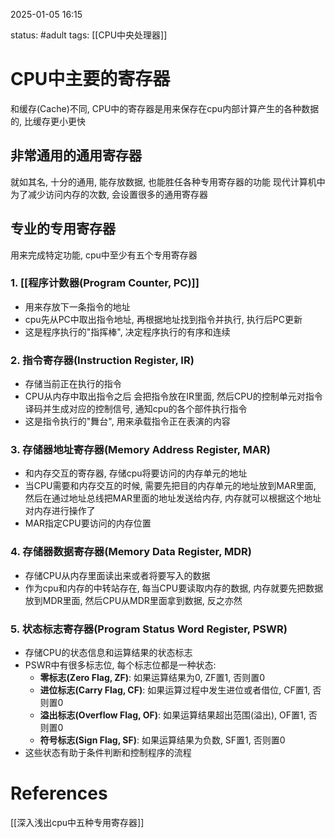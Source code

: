 2025-01-05    16:15

status: #adult 
tags: [[CPU中央处理器]]


# CPU中主要的寄存器

和缓存(Cache)不同, CPU中的寄存器是用来保存在cpu内部计算产生的各种数据的, 比缓存更小更快

## 非常通用的通用寄存器
就如其名, 十分的通用, 能存放数据, 也能胜任各种专用寄存器的功能
现代计算机中为了减少访问内存的次数, 会设置很多的通用寄存器

## 专业的专用寄存器
用来完成特定功能, cpu中至少有五个专用寄存器

### 1. [[程序计数器(Program Counter, PC)]]

- 用来存放下一条指令的地址
- cpu先从PC中取出指令地址, 再根据地址找到指令并执行, 执行后PC更新
- 这是程序执行的"指挥棒", 决定程序执行的有序和连续

### 2. 指令寄存器(Instruction Register, IR)

- 存储当前正在执行的指令
- CPU从内存中取出指令之后 会把指令放在IR里面, 然后CPU的控制单元对指令译码并生成对应的控制信号, 通知cpu的各个部件执行指令
- 这是指令执行的"舞台", 用来承载指令正在表演的内容

### 3. 存储器地址寄存器(Memory Address Register, MAR)

- 和内存交互的寄存器, 存储cpu将要访问的内存单元的地址
- 当CPU需要和内存交互的时候, 需要先把目的内存单元的地址放到MAR里面, 然后在通过地址总线把MAR里面的地址发送给内存, 内存就可以根据这个地址对内存进行操作了
- MAR指定CPU要访问的内存位置

### 4. 存储器数据寄存器(Memory Data Register, MDR)

- 存储CPU从内存里面读出来或者将要写入的数据
- 作为cpu和内存的中转站存在, 每当CPU要读取内存的数据, 内存就要先把数据放到MDR里面, 然后CPU从MDR里面拿到数据, 反之亦然

### 5. 状态标志寄存器(Program Status Word Register, PSWR)

- 存储CPU的状态信息和运算结果的状态标志
- PSWR中有很多标志位, 每个标志位都是一种状态: 
	- **零标志(Zero Flag, ZF)**: 如果运算结果为0, ZF置1, 否则置0
	- **进位标志(Carry Flag, CF)**: 如果运算过程中发生进位或者借位, CF置1, 否则置0
	- **溢出标志(Overflow Flag, OF)**: 如果运算结果超出范围(溢出), OF置1, 否则置0
	- **符号标志(Sign Flag, SF)**: 如果运算结果为负数, SF置1, 否则置0
- 这些状态有助于条件判断和控制程序的流程

# References

[[深入浅出cpu中五种专用寄存器]]